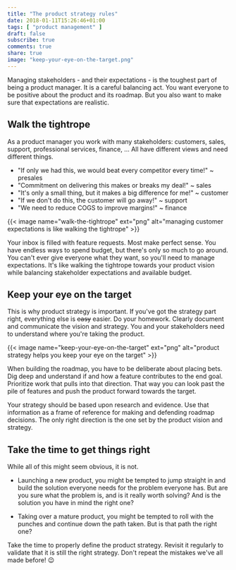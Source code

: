 ```yaml
---
title: "The product strategy rules"
date: 2018-01-11T15:26:46+01:00
tags: [ "product management" ]
draft: false
subscribe: true
comments: true
share: true
image: "keep-your-eye-on-the-target.png"
---
```


Managing stakeholders - and their expectations - is the toughest part of being a product manager. It is a careful balancing act. You want everyone to be positive about the product and its roadmap. But you also want to make sure that expectations are realistic.

<!--more-->

## Walk the tightrope

As a product manager you work with many stakeholders: customers, sales, support, professional services, finance, ... All have different views and need different things.

- "If only we had this, we would beat every competitor every time!" ~ presales
- "Commitment on delivering this makes or breaks my deal!" ~ sales
- "It's only a small thing, but it makes a big difference for me!" ~ customer
- "If we don't do this, the customer will go away!" ~ support
- "We need to reduce COGS to improve margins!" ~ finance

{{< image name="walk-the-tightrope" ext="png" alt="managing customer expectations is like walking the tightrope" >}}

Your inbox is filled with feature requests. Most make perfect sense. You have endless ways to spend budget, but there's only so much to go around. You can't ever give everyone what they want, so you'll need to manage expectations. It's like walking the tightrope towards your product vision while balancing stakeholder expectations and available budget.

## Keep your eye on the target

This is why product strategy is important. If you've got the strategy part right, everything else is ~~easy~~ easier. Do your homework. Clearly document and communicate the vision and strategy. You and your stakeholders need to understand where you're taking the product. 

{{< image name="keep-your-eye-on-the-target" ext="png" alt="product strategy helps you keep your eye on the target" >}}

When building the roadmap, you have to be deliberate about placing bets. Dig deep and understand if and how a feature contributes to the end goal. Prioritize work that pulls into that direction. That way you can look past the pile of features and push the product forward towards the target. 

Your strategy should be based upon research and evidence. Use that information as a frame of reference for making and defending roadmap decisions. The only right direction is the one set by the product vision and strategy.

## Take the time to get things right

While all of this might seem obvious, it is not. 

- Launching a new product, you might be tempted to jump straight in and build the solution everyone needs for the problem everyone has. But are you sure what the problem is, and is it really worth solving? And is the solution you have in mind the right one?

- Taking over a mature product, you might be tempted to roll with the punches and continue down the path taken. But is that path the right one?

Take the time to properly define the product strategy. Revisit it regularly to validate that it is still the right strategy. Don't repeat the mistakes we've all made before! :wink: